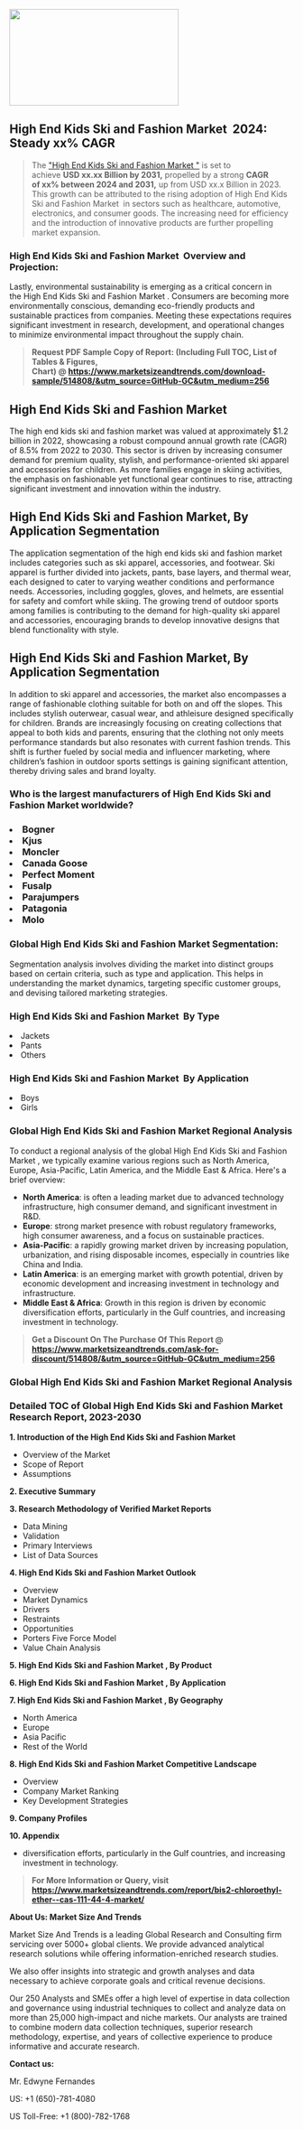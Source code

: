 <p><img class="alignnone size-medium wp-image-20088" src="https://ffe5etoiles.com/wp-content/uploads/2024/12/MST1-300x171.png" alt="" width="300" height="171" /></p><h2 id="ember46" class="ember-view reader-text-block__heading-2">High End Kids Ski and Fashion Market &nbsp;2024: Steady&nbsp;xx% CAGR</h2><blockquote id="ember47" class="ember-view reader-text-block__blockquote">The&nbsp;<a class="app-aware-link " href="https://www.marketsizeandtrends.com/download-sample/514808/&utm_source=GitHub-GC&utm_medium=256" target="_blank" data-test-app-aware-link="">"High End Kids Ski and Fashion Market "</a>&nbsp;is set to achieve&nbsp;<strong>USD&nbsp;xx.xx&nbsp;Billion by 2031,</strong>&nbsp;propelled by a strong&nbsp;<strong>CAGR of&nbsp;xx% between 2024 and 2031,</strong>&nbsp;up from USD xx.x Billion in 2023. This growth can be attributed to the rising adoption of&nbsp;High End Kids Ski and Fashion Market &nbsp;in sectors such as healthcare, automotive, electronics, and consumer goods. The increasing need for efficiency and the introduction of innovative products are further propelling market expansion.</blockquote><h3 id="ember48" class="ember-view reader-text-block__heading-3">High End Kids Ski and Fashion Market &nbsp;Overview and Projection:</h3><p id="ember49" class="ember-view reader-text-block__paragraph">Lastly, environmental sustainability is emerging as a critical concern in the&nbsp;High End Kids Ski and Fashion Market . Consumers are becoming more environmentally conscious, demanding eco-friendly products and sustainable practices from companies. Meeting these expectations requires significant investment in research, development, and operational changes to minimize environmental impact throughout the supply chain.</p><blockquote id="ember50" class="ember-view reader-text-block__blockquote"><strong>Request PDF Sample Copy of Report: (Including Full TOC, List of Tables &amp; Figures, Chart)&nbsp;@&nbsp;<strong><a href="https://www.marketsizeandtrends.com/download-sample/514808/&utm_source=GitHub-GC&utm_medium=256" target="_blank">https://www.marketsizeandtrends.com/download-sample/514808/&utm_source=GitHub-GC&utm_medium=256</a></strong></strong></blockquote><h3 class=""> <h2>High End Kids Ski and Fashion Market</h2><p>The high end kids ski and fashion market was valued at approximately $1.2 billion in 2022, showcasing a robust compound annual growth rate (CAGR) of 8.5% from 2022 to 2030. This sector is driven by increasing consumer demand for premium quality, stylish, and performance-oriented ski apparel and accessories for children. As more families engage in skiing activities, the emphasis on fashionable yet functional gear continues to rise, attracting significant investment and innovation within the industry.</p><h2>High End Kids Ski and Fashion Market, By Application Segmentation</h2><p>The application segmentation of the high end kids ski and fashion market includes categories such as ski apparel, accessories, and footwear. Ski apparel is further divided into jackets, pants, base layers, and thermal wear, each designed to cater to varying weather conditions and performance needs. Accessories, including goggles, gloves, and helmets, are essential for safety and comfort while skiing. The growing trend of outdoor sports among families is contributing to the demand for high-quality ski apparel and accessories, encouraging brands to develop innovative designs that blend functionality with style.</p><h2>High End Kids Ski and Fashion Market, By Application Segmentation</h2><p>In addition to ski apparel and accessories, the market also encompasses a range of fashionable clothing suitable for both on and off the slopes. This includes stylish outerwear, casual wear, and athleisure designed specifically for children. Brands are increasingly focusing on creating collections that appeal to both kids and parents, ensuring that the clothing not only meets performance standards but also resonates with current fashion trends. This shift is further fueled by social media and influencer marketing, where children’s fashion in outdoor sports settings is gaining significant attention, thereby driving sales and brand loyalty.</p></h3><h3 id="" class="">Who is the largest manufacturers of&nbsp;High End Kids Ski and Fashion Market worldwide?</h3><h3 class=""></Li><Li>Bogner</Li><Li> Kjus</Li><Li> Moncler</Li><Li> Canada Goose</Li><Li> Perfect Moment</Li><Li> Fusalp</Li><Li> Parajumpers</Li><Li> Patagonia</Li><Li> Molo</h3><h3 id="ember53" class="ember-view reader-text-block__heading-3">Global&nbsp;High End Kids Ski and Fashion Market Segmentation:</h3><p id="ember54" class="ember-view reader-text-block__paragraph">Segmentation analysis involves dividing the market into distinct groups based on certain criteria, such as type and application. This helps in understanding the market dynamics, targeting specific customer groups, and devising tailored marketing strategies.</p><h3 id="" class="">High End Kids Ski and Fashion Market &nbsp;By Type</h3><p></Li><Li>Jackets</Li><Li> Pants</Li><Li> Others</p><h3 id="" class="">High End Kids Ski and Fashion Market &nbsp;By Application</h3><p class=""></Li><Li>Boys</Li><Li> Girls</p><h3 id="ember62" class="ember-view reader-text-block__heading-3">Global High End Kids Ski and Fashion Market Regional Analysis</h3><p id="ember63" class="ember-view reader-text-block__paragraph">To conduct a regional analysis of the global High End Kids Ski and Fashion Market , we typically examine various regions such as North America, Europe, Asia-Pacific, Latin America, and the Middle East &amp; Africa. Here's a brief overview:</p><ul><li><strong>North America</strong>: is often a leading market due to advanced technology infrastructure, high consumer demand, and significant investment in R&amp;D.</li><li><strong>Europe</strong>: strong market presence with robust regulatory frameworks, high consumer awareness, and a focus on sustainable practices.</li><li><strong>Asia-Pacific</strong>: a rapidly growing market driven by increasing population, urbanization, and rising disposable incomes, especially in countries like China and India.</li><li><strong>Latin America</strong>: is an emerging market with growth potential, driven by economic development and increasing investment in technology and infrastructure.</li><li><strong>Middle East &amp; Africa</strong>: Growth in this region is driven by economic diversification efforts, particularly in the Gulf countries, and increasing investment in technology.</li></ul><blockquote id="ember61" class="ember-view reader-text-block__blockquote"><strong>Get a Discount On The Purchase Of This Report @ <strong><a href="https://html-cleaner.com/" target="">https://www.marketsizeandtrends.com/ask-for-discount/514808/&utm_source=GitHub-GC&utm_medium=256</a></strong></strong></blockquote><h3 id="ember62" class="ember-view reader-text-block__heading-3">Global High End Kids Ski and Fashion Market Regional Analysis</h3><h3 id="" class="">Detailed TOC of Global High End Kids Ski and Fashion Market Research Report, 2023-2030</h3><p id="" class=""><strong>1. Introduction of the High End Kids Ski and Fashion Market </strong></p><ul><li>Overview of the Market</li><li>Scope of Report</li><li>Assumptions</li></ul><p id="" class=""><strong>2. Executive Summary</strong></p><p id="" class=""><strong>3. Research Methodology of Verified Market Reports</strong></p><ul><li>Data Mining</li><li>Validation</li><li>Primary Interviews</li><li>List of Data Sources</li></ul><p id="" class=""><strong>4. High End Kids Ski and Fashion Market Outlook</strong></p><ul><li>Overview</li><li>Market Dynamics</li><li>Drivers</li><li>Restraints</li><li>Opportunities</li><li>Porters Five Force Model</li><li>Value Chain Analysis</li></ul><p id="" class=""><strong>5. High End Kids Ski and Fashion Market , By Product</strong></p><p id="" class=""><strong>6. High End Kids Ski and Fashion Market , By Application</strong></p><p id="" class=""><strong>7. High End Kids Ski and Fashion Market , By Geography</strong></p><ul><li>North America</li><li>Europe</li><li>Asia Pacific</li><li>Rest of the World</li></ul><p id="" class=""><strong>8. High End Kids Ski and Fashion Market Competitive Landscape</strong></p><ul><li>Overview</li><li>Company Market Ranking</li><li>Key Development Strategies</li></ul><p id="" class=""><strong>9. Company Profiles</strong></p><p id="" class=""><strong>10. Appendix</strong></p><ul><li>diversification efforts, particularly in the Gulf countries, and increasing investment in technology.</li></ul><blockquote id="ember65" class="ember-view reader-text-block__blockquote"><strong>For More Information or Query, visit <strong><strong><a href="https://html-cleaner.com/" target="">https://www.marketsizeandtrends.com/report/bis2-chloroethyl-ether--cas-111-44-4-market/</a></strong></strong></strong></blockquote><p id="" class=""><strong>About Us: Market Size And Trends</strong></p><p id="" class="">Market Size And Trends is a leading Global Research and Consulting firm servicing over 5000+ global clients. We provide advanced analytical research solutions while offering information-enriched research studies.</p><p id="" class="">We also offer insights into strategic and growth analyses and data necessary to achieve corporate goals and critical revenue decisions.</p><p id="" class="">Our 250 Analysts and SMEs offer a high level of expertise in data collection and governance using industrial techniques to collect and analyze data on more than 25,000 high-impact and niche markets. Our analysts are trained to combine modern data collection techniques, superior research methodology, expertise, and years of collective experience to produce informative and accurate research.</p><p id="" class=""><strong>Contact us:</strong></p><p id="" class="">Mr. Edwyne Fernandes</p><p id="" class="">US: +1 (650)-781-4080</p><p id="" class="">US Toll-Free: +1 (800)-782-1768</p>
